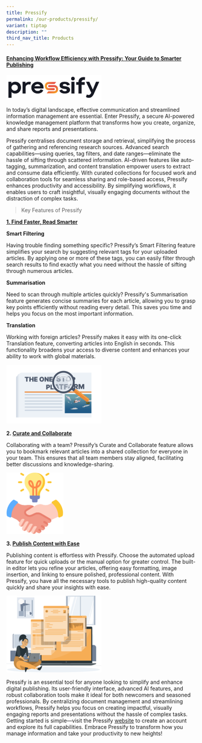```yaml
---
title: Pressify
permalink: /our-products/pressify/
variant: tiptap
description: ""
third_nav_title: Products
---
```

<h4><strong><u>Enhancing Workflow Efficiency with Pressify: Your Guide to Smarter Publishing</u></strong></h4>
<p></p>
<div class="isomer-image-wrapper">
<img style="width: 50%;" height="auto" width="100%" alt="" src="/images/Asset_51.png">
</div>
<p>In today’s digital landscape, effective communication and streamlined
information management are essential. Enter Pressify, a secure AI-powered
knowledge management platform that transforms how you create, organize,
and share reports and presentations.</p>
<p>Pressify centralises document storage and retrieval, simplifying the process
of gathering and referencing research sources. Advanced search capabilities—using
queries, tag filters, and date ranges—eliminate the hassle of sifting through
scattered information. AI-driven features like auto-tagging, summarization,
and content translation empower users to extract and consume data efficiently.
With curated collections for focused work and collaboration tools for seamless
sharing and role-based access, Pressify enhances productivity and accessibility.
By simplifying workflows, it enables users to craft insightful, visually
engaging documents without the distraction of complex tasks.</p>
<p></p>
<blockquote>
<p>Key Features of Pressify</p>
</blockquote>
<p><strong><u>1. Find Faster, Read Smarter</u></strong>
</p>
<p><strong>Smart Filtering</strong>
</p>
<p>Having trouble finding something specific? Pressify’s Smart Filtering
feature simplifies your search by suggesting relevant tags for your uploaded
articles. By applying one or more of these tags, you can easily filter
through search results to find exactly what you need without the hassle
of sifting through numerous articles.</p>
<p><strong>Summarisation</strong>
</p>
<p>Need to scan through multiple articles quickly? Pressify's Summarisation
feature generates concise summaries for each article, allowing you to grasp
key points efficiently without reading every detail. This saves you time
and helps you focus on the most important information.</p>
<p><strong>Translation</strong>
</p>
<p>Working with foreign articles? Pressify makes it easy with its one-click
Translation feature, converting articles into English in seconds. This
functionality broadens your access to diverse content and enhances your
ability to work with global materials.</p>
<p></p>
<div class="isomer-image-wrapper">
<img style="width: 50%;" height="auto" width="100%" alt="" src="/images/pressify_magnifying_glass_9b054adf.png">
</div>
<p><strong>2. <u>Curate and Collaborate</u></strong>
</p>
<p>Collaborating with a team? Pressify’s Curate and Collaborate feature allows
you to bookmark relevant articles into a shared collection for everyone
in your team. This ensures that all team members stay aligned, facilitating
better discussions and knowledge-sharing.</p>
<p></p>
<div class="isomer-image-wrapper">
<img style="width: 30%;" height="auto" width="100%" alt="" src="/images/feature_collab_35af93b3_2.png">
</div>
<p><strong>3. <u>Publish Content with Ease</u></strong>
</p>
<p>Publishing content is effortless with Pressify. Choose the automated upload
feature for quick uploads or the manual option for greater control. The
built-in editor lets you refine your articles, offering easy formatting,
image insertion, and linking to ensure polished, professional content.
With Pressify, you have all the necessary tools to publish high-quality
content quickly and share your insights with ease.</p>
<p></p>
<div class="isomer-image-wrapper">
<img style="width: 50%;" height="auto" width="100%" alt="" src="/images/get_started_home_21f6c348_2.png">
</div>
<p></p>
<p>Pressify is an essential tool for anyone looking to simplify and enhance
digital publishing. Its user-friendly interface, advanced AI features,
and robust collaboration tools make it ideal for both newcomers and seasoned
professionals. By centralizing document management and streamlining workflows,
Pressify helps you focus on creating impactful, visually engaging reports
and presentations without the hassle of complex tasks. Getting started
is simple—visit the Pressify <a href="https://app.pressify.gov.sg/" rel="noopener nofollow" target="_blank">website</a> to create an account and
explore its full capabilities. Embrace Pressify to transform how you manage
information and take your productivity to new heights!</p>
<p>
<br>
</p>
<p>
<br>
</p>